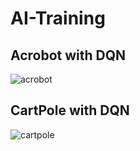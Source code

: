 # AI-Training

## Acrobot with DQN
![acrobot](https://user-images.githubusercontent.com/26550827/33241887-150cf12a-d2f2-11e7-905f-8e634547fcf9.png)

## CartPole with DQN
![cartpole](https://user-images.githubusercontent.com/26550827/33241890-21d4d576-d2f2-11e7-8804-fa1bd4481bbe.png)
